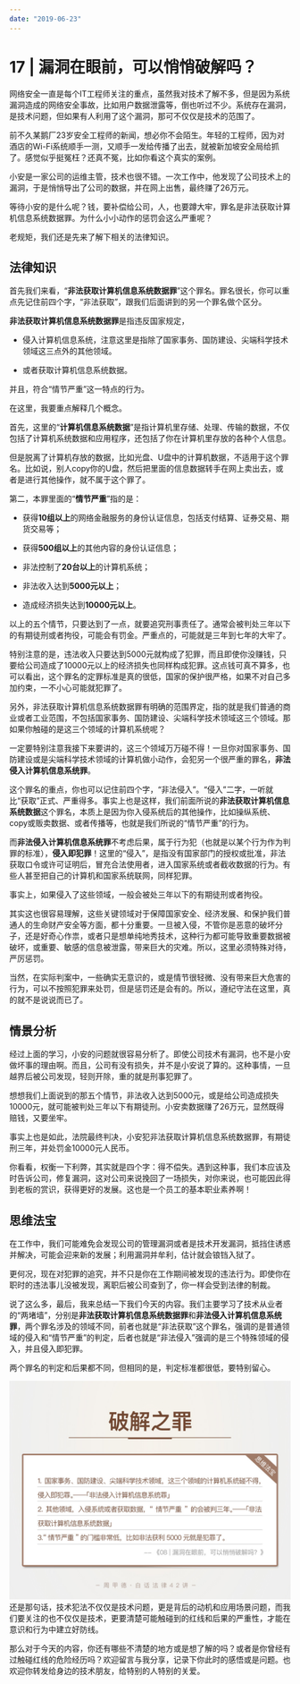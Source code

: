 ```yaml
---
date: "2019-06-23"
---  
```

      
# 17 | 漏洞在眼前，可以悄悄破解吗？
网络安全一直是每个IT工程师关注的重点，虽然我对技术了解不多，但是因为系统漏洞造成的网络安全事故，比如用户数据泄露等，倒也听过不少。系统存在漏洞，是技术问题，但如果有人利用了这个漏洞，那可不仅仅是技术的范围了。

前不久某鹅厂23岁安全工程师的新闻，想必你不会陌生。年轻的工程师，因为对酒店的Wi-Fi系统顺手一测，又顺手一发给传播了出去，就被新加坡安全局给抓了。感觉似乎挺冤枉？还真不冤，比如你看这个真实的案例。

小安是一家公司的运维主管，技术也很不错。一次工作中，他发现了公司技术上的漏洞，于是悄悄导出了公司的数据，并在网上出售，最终赚了26万元。

等待小安的是什么呢？钱，要补偿给公司，人，也要蹲大牢，罪名是非法获取计算机信息系统数据罪。为什么小小动作的惩罚会这么严重呢？

老规矩，我们还是先来了解下相关的法律知识。

## 法律知识

首先我们来看，“**非法获取计算机信息系统数据罪**”这个罪名。罪名很长，你可以重点先记住前四个字，“非法获取”，跟我们后面讲到的另一个罪名做个区分。

**非法获取计算机信息系统数据罪**是指违反国家规定，

* 侵入计算机信息系统，注意这里是指除了国家事务、国防建设、尖端科学技术领域这三点外的其他领域。

* 或者获取计算机信息系统数据。

<!-- [[[read_end]]] -->

并且，符合“情节严重”这一特点的行为。

在这里，我要重点解释几个概念。

首先，这里的“**计算机信息系统数据**”是指计算机里存储、处理、传输的数据，不仅包括了计算机系统数据和应用程序，还包括了你在计算机里存放的各种个人信息。

但是脱离了计算机存放的数据，比如光盘、U盘中的计算机数据，不适用于这个罪名。比如说，别人copy你的U盘，然后把里面的信息数据转手在网上卖出去，或者是进行其他操作，就不属于这个罪了。

第二，本罪里面的“**情节严重**”指的是：

* 获得**10组以上**的网络金融服务的身份认证信息，包括支付结算、证券交易、期货交易等；

* 获得**500组以上**的其他内容的身份认证信息；

* 非法控制了**20台以上**的计算机系统；

* 非法收入达到**5000元以上**；

* 造成经济损失达到**10000元以上**。

以上的五个情节，只要达到了一点，就要追究刑事责任了。通常会被判处三年以下的有期徒刑或者拘役，可能会有罚金。严重点的，可能就是三年到七年的大牢了。

特别注意的是，违法收入只要达到5000元就构成了犯罪，而且即使你没赚钱，只要给公司造成了10000元以上的经济损失也同样构成犯罪。这点钱可真不算多，也可以看出，这个罪名的定罪标准是真的很低，国家的保护很严格，如果不对自己多加约束，一不小心可能就犯罪了。

另外，非法获取计算机信息系统数据罪有明确的范围界定，指的就是我们普通的商业或者工业范围，不包括国家事务、国防建设、尖端科学技术领域这三个领域。那如果你触碰的是这三个领域的计算机系统呢？

一定要特别注意我接下来要讲的，这三个领域万万碰不得！一旦你对国家事务、国防建设或是尖端科学技术领域的计算机做小动作，会犯另一个很严重的罪名，**非法侵入计算机信息系统罪**。

这个罪名的重点，你也可以记住前四个字，“非法侵入”。“侵入”二字，一听就比“获取”正式、严重得多。事实上也是这样，我们前面所说的**非法获取计算机信息系统数据**这个罪名，本质上是因为你入侵系统后的其他操作，比如操纵系统、copy或贩卖数据、或者传播等，也就是我们所说的“情节严重”的行为。

而**非法侵入计算机信息系统罪**不考虑后果，属于行为犯（也就是以某个行为作为判罪的标准），**侵入即犯罪**！这里的“侵入”，是指没有国家部门的授权或批准，非法获取口令或许可证明后，冒充合法使用者，进入国家系统或者截收数据的行为。有些人甚至把自己的计算机和国家系统联网，同样犯罪。

事实上，如果侵入了这些领域，一般会被处三年以下的有期徒刑或者拘役。

其实这也很容易理解，这些关键领域对于保障国家安全、经济发展、和保护我们普通人的生命财产安全等方面，都十分重要。一旦被入侵，不管你是恶意的破坏分子，还是好奇心作祟，或者只是想单纯地秀技术，这种行为都可能导致重要数据被破坏，或重要、敏感的信息被泄露，带来巨大的灾难。所以，这里必须特殊对待，严厉惩罚。

当然，在实际判案中，一些确实无意识的，或是情节很轻微、没有带来巨大危害的行为，可以不按照犯罪来处罚，但是惩罚还是会有的。所以，遵纪守法在这里，真的就不是说说而已了。

## 情景分析

经过上面的学习，小安的问题就很容易分析了。即使公司技术有漏洞，也不是小安做坏事的理由啊。而且，公司有没有损失，并不是小安说了算的。这种事情，一旦越界后被公司发现，轻则开除，重的就是刑事犯罪了。

想想我们上面说到的那五个情节，非法收入达到5000元，或是给公司造成损失10000元，就可能被判处三年以下有期徒刑。小安卖数据赚了26万元，显然既得赔钱，又要坐牢。

事实上也是如此，法院最终判决，小安犯非法获取计算机信息系统数据罪，有期徒刑三年，并处罚金10000元人民币。

你看看，权衡一下利弊，其实就是四个字：得不偿失。遇到这种事，我们本应该及时告诉公司，修复漏洞，这对公司来说挽回了一场损失，对你来说，也可能因此得到老板的赏识，获得更好的发展。这也是一个员工的基本职业素养啊！

## 思维法宝

在工作中，我们可能难免会发现公司的管理漏洞或者是技术开发漏洞，抵挡住诱惑并解决，可能会迎来新的发展；利用漏洞并牟利，估计就会锒铛入狱了。

更何况，现在对犯罪的追究，并不只是你在工作期间被发现的违法行为。即使你在职时的违法事儿没被发现，离职后被公司查到了，你一样会受到法律的制裁。

说了这么多，最后，我来总结一下我们今天的内容。我们主要学习了技术从业者的“两堵墙”，分别是**非法获取计算机信息系统数据罪**和**非法侵入计算机信息系统罪**，两个罪名涉及的领域不同，前者也就是“非法获取”这个罪名，强调的是普通领域的侵入和“情节严重”的判定，后者也就是“非法侵入”强调的是三个特殊领域的侵入，并且侵入即犯罪。

两个罪名的判定和后果都不同，但相同的是，判定标准都很低，要特别留心。

![](./httpsstatic001geekbangorgresourceimage06ac06368f985e394b63be24a11b288a6dac.jpg)  
还是那句话，技术犯法不仅仅是技术问题，更是背后的动机和应用场景问题，而我们要关注的也不仅仅是技术，更要清楚可能触碰到的红线和后果的严重性，才能在意识和行为中建立好防线。

那么对于今天的内容，你还有哪些不清楚的地方或是想了解的吗？或者是你曾经有过触碰红线的危险经历吗？欢迎留言与我分享，记录下你此时的感悟或是问题。也欢迎你转发给身边的技术朋友，给特别的人特别的关爱。